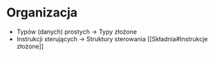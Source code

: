 # Organizacja
- Typów (danych) prostych -> Typy złożone
- Instrukcji sterujących -> Struktury sterowania [[Składnia#Instrukcje złożone]]
 